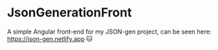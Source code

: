 # JsonGenerationFront

A simple Angular front-end for my JSON-gen project, can be seen here: https://json-gen.netlify.app 🐱‍
